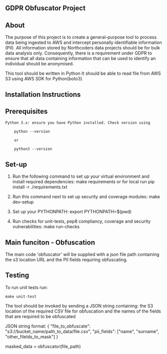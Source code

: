 ## GDPR Obfuscator Project
## About
The purpose of this project is to create a general-purpose tool to process data being ingested to AWS and intercept personally identifiable information (PII). All information stored by Northcoders data projects should be for bulk data analysis only. Consequently, there is a requirement under GDPR to ensure that all data containing information that can be used to identify an individual should be anonymised.

This tool should be written in Python
It should be able to read file from AWS S3 using AWS SDK for Python(boto3)

## Installation Instructions

## Prerequisites
    Python 3.x: ensure you have Python installed. Check version using
        
        python --version 
    
        or

        python3 --version 

## Set-up 

1. Run the following command to set up your virtual environment and install required dependencies:
    make requirements
        or
    for local run
        pip install -r ./requirements.txt

2. Run this command next to set up security and coverage modules:
    make dev-setup

3. Set up your PYTHONPATH:
    export PYTHONPATH=$(pwd)

4. Run checks for unit-tests, pep8 compliancy, coverage and security vulnerabilities:
    make run-checks

## Main funciton - Obfuscation

The main code 'obfuscator' will be supplied with a json file path containing the s3 location URL and the PII fields requiring obfuscating. 

## Testing 

To run unit tests run:

    make unit-test


The tool should be invoked by sending a JSON string containing: 
the S3 location of the required CSV file for obfuscation
and the names of the fields that are required to be obfuscated

JSON string format:
{
"file_to_obfuscate": "s3://bucket_name/path_to_data/file.csv",
"pii_fields": ["name", "surname", "other_filelds_to_mask"]
}

masked_data = obfuscator(file_path)

